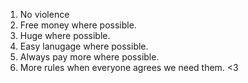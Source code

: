 1. No violence
2. Free money where possible.
3. Huge where possible.
4. Easy lanugage where possible.
5. Always pay more where possible.
6. More rules when everyone agrees we need them.
<3

